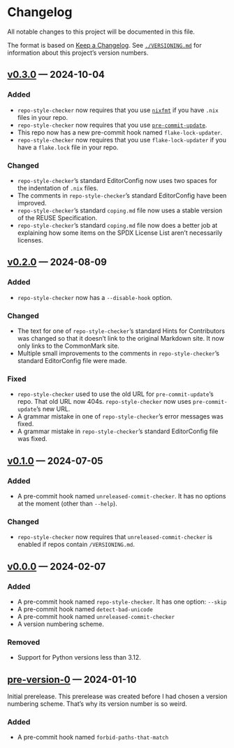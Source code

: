 <!--
SPDX-License-Identifier: CC0-1.0
SPDX-FileCopyrightText: 2024 Jason Yundt <jason@jasonyundt.email>
-->

# Changelog

All notable changes to this project will be documented in this file.

The format is based on
[Keep a Changelog](https://keepachangelog.com/en/1.1.0/). See
[`./VERSIONING.md`](./VERSIONING.md) for information about this
project’s version numbers.

## [v0.3.0] — 2024-10-04

### Added

- `repo-style-checker` now requires that you use
[`nixfmt`](https://github.com/NixOS/nixfmt) if you have `.nix` files in
your repo.
- `repo-style-checker` now requires that you use [`pre-commit-update`].
- This repo now has a new pre-commit hook named `flake-lock-updater`.
- `repo-style-checker` now requires that you use `flake-lock-updater` if
you have a `flake.lock` file in your repo.

### Changed

- `repo-style-checker`’s standard EditorConfig now uses two spaces for
the indentation of `.nix` files.
- The comments in `repo-style-checker`’s standard EditorConfig have been
improved.
- `repo-style-checker`’s standard `coping.md` file now uses a stable
version of the REUSE Specification.
- `repo-style-checker`’s standard `coping.md` file now does a better job
at explaining how some items on the SPDX License List aren’t necessarily
licenses.

## [v0.2.0] — 2024-08-09

### Added

- `repo-style-checker` now has a `--disable-hook` option.

### Changed

- The text for one of `repo-style-checker`’s standard Hints for
Contributors was changed so that it doesn’t link to the original
Markdown site. It now only links to the CommonMark site.
- Multiple small improvements to the comments in `repo-style-checker`’s
standard EditorConfig file were made.

### Fixed

- `repo-style-checker` used to use the old URL for `pre-commit-update`’s
repo. That old URL now 404s. `repo-style-checker` now uses
`pre-commit-update`’s new URL.
- A grammar mistake in one of `repo-style-checker`’s error messages was
fixed.
- A grammar mistake in `repo-style-checker`’s standard EditorConfig file
was fixed.

## [v0.1.0] — 2024-07-05

### Added

- A pre-commit hook named `unreleased-commit-checker`. It has no options
at the moment (other than `--help`).

### Changed

- `repo-style-checker` now requires that `unreleased-commit-checker` is
enabled if repos contain `/VERSIONING.md`.

## [v0.0.0] — 2024-02-07

### Added

- A pre-commit hook named `repo-style-checker`. It has one option:
`--skip`
- A pre-commit hook named `detect-bad-unicode`
- A pre-commit hook named `unreleased-commit-checker`
- A version numbering scheme.

### Removed

- Support for Python versions less than 3.12.

## [pre-version-0] — 2024-01-10

Initial prerelease. This prerelease was created before I had chosen a
version numbering scheme. That’s why its version number is so weird.

### Added

- A pre-commit hook named `forbid-paths-that-match`

<!--
editorconfig-checker-disable
-->
[v0.3.0]: https://github.com/Jayman2000/jasons-pre-commit-hooks/releases/tag/v0.3.0
[v0.2.0]: https://github.com/Jayman2000/jasons-pre-commit-hooks/releases/tag/v0.2.0
[v0.1.0]: https://github.com/Jayman2000/jasons-pre-commit-hooks/releases/tag/v0.1.0
[v0.0.0]: https://github.com/Jayman2000/jasons-pre-commit-hooks/releases/tag/v0.0.0
[pre-version-0]: https://github.com/Jayman2000/jasons-pre-commit-hooks/releases/tag/pre-version-0

[`pre-commit-update`]: https://gitlab.com/vojko.pribudic.foss/pre-commit-update
<!--
editorconfig-checker-enable
-->
